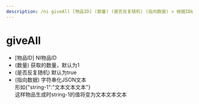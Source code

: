 ```yaml
---
description: /ni giveAll [物品ID] (数量) (是否反复随机) (指向数据) > 根据ID给予所有人NI物品
---
```


# giveAll

* \[物品ID] NI物品ID
* (数量) 获取的数量，默认为1
* (是否反复随机) 默认为true
* (指向数据) 字符串化JSON文本\
  &#x20;                 形如{"string-1":"文本文本文本"}\
  &#x20;                 这样物品生成时string-1的值将变为文本文本文本
